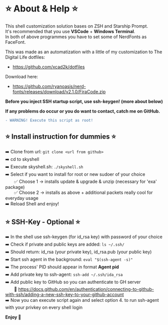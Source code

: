 # ⭐ About & Help ⭐

This shell customization solution bases on ZSH and Starship Prompt.  
It's recommended that you use **VSCode** + **Windows Terminal**.  
In both of above programmes you have to set some of NerdFonts as FaceFont.  

This was made as an automatization with a little of my customization to The Digital Life dotfiles:
- https://github.com/xcad2k/dotfiles

Download here:
- https://github.com/ryanoasis/nerd-fonts/releases/download/v2.1.0/FiraCode.zip

**Before you inject SSH startup script, use ssh-keygen! (more about below)**  

**If any problems do occur or you do want to contact, catch me on GitHub.**  

```diff
- WARNING! Execute this script as root!
```

## ⭐ Install instruction for dummies ⭐ 

➡️ Clone from url: `git clone <url from github>`  
➡️ cd to skyshell  
➡️ Execute skyshell.sh: `./skyshell.sh`  
➡️ Select if you want to install for root or new sudoer of your choice  
&emsp;&emsp;✅ Choose 1 -> installs update & upgrade & unzip (necessary for 'exa' package)  
&emsp;&emsp;✅ Choose 2 -> installs as above + additional packets really cool for everyday usage  
➡️ Reload Shell and enjoy!  

## ⭐ SSH-Key - Optional ⭐  

➡️ In the shell use ssh-keygen (for id_rsa key) with password of your choice  
➡️ Check if private and public keys are added: `ls ~/.ssh/`  
➡️ Should return: id_rsa (your private key), id_rsa.pub (your public key)  
➡️ Start ssh agent in the background: `eval "$(ssh-agent -s)"`  
➡️ The process' PID should appear in format **Agent pid <nr>**  
➡️ Add private key to ssh-agent: `ssh-add ~/.ssh/ida_rsa`  
➡️ Add public key to GitHub so you can authenticate to GH server  
&emsp;&emsp;🔐 https://docs.github.com/en/authentication/connecting-to-github-with-ssh/adding-a-new-ssh-key-to-your-github-account  
➡️ Now you can execute script again and select option 4. to run ssh-agent with your privkey on every shell login  

**Enjoy 💋**